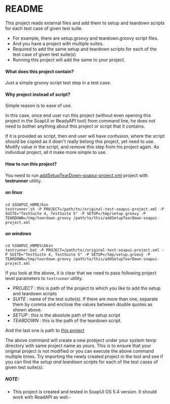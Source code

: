 # README

This project reads external files and add them to setup and teardown scripts for each test case of given test suite.

- For example, there are setup.groovy and teardown.groovy script files.
- And you have a project with multiple suites. 
- Required to add the same setup and teardown scripts for each of the test case of given test suite(s)
- Running this project will add the same to your project.

#### What does this project contain?
Just a simple groovy script test step in a test case.

#### Why project instead of script?
Simple reason is to ease of use. 

In this case, once end user run this project (without even opening this project in the SoapUI or ReadyAPI tool) from command line, he does not need to bother anything about this project or script that it contains.

If it is provided as script, then end user will have  confusion, where the script should be copied as it doen't really belong this project, yet need to use. Modify value in the script, and remove this step from his project again. As individual project, all it make more simple to use.

#### How to run this project?
You need to run [addSetupTearDown-soapui-project.xml](https://github.com/nmrao/sample-soapui-projects/blob/master/addSetupTeardownScript/addSetupTearDown-soapui-project.xml) project with **testrunner** utility.

##### on linux
```
cd $SOAPUI_HOME/bin
testrunner.sh -P PROJECT=/path/to//original-test-soapui-project.xml -P SUITE="TestSuite 4, TestSuite 5" -P SETUP=/tmp/setup.groovy -P TEARDOWN=/tmp/teardown.groovy /path/to/this/addSetupTearDown-soapui-project.xml
```
##### on windows
```
cd %SOAPUI_HOME%\bbin
testrunner.bat -P PROJECT=/path/to//original-test-soapui-project.xml -P SUITE="TestSuite 4, TestSuite 5" -P SETUP=/tmp/setup.groovy -P TEARDOWN=/tmp/teardown.groovy /path/to/this/addSetupTearDown-soapui-project.xml
```

If you look at the above, it is clear that we need to pass following project level parameters to `testrunner` utility.

- _PROJECT_ : this is path of the project to which you like to add the setup and teardown scripts
- _SUITE_ : name of the test suite(s). If there are more than one, separate them by comma and enclose the values between double quotes as shown above.
- _SETUP_ : this is the absolute path of the setup script
- _TEARDOWN_ : this is the path of the teardown script.

And the last one is path to [this project](https://github.com/nmrao/sample-soapui-projects/blob/master/addSetupTeardownScript/addSetupTearDown-soapui-project.xml)

The above command will create a new probject under your system temp directory with same project name as yours. This is to ensure that your original project is not modified or you can execute the above command multiple times. Try importing the newly created project in the tool and see if you can find the _setup and teardown scripts_ for each of the test cases of given test suite(s).


##### NOTE: 
- This project is created and tested in SoapUI OS 5.4 version. It should work with ReadAPI as well.- 


